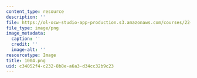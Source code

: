 ```yaml
---
content_type: resource
description: ''
file: https://ol-ocw-studio-app-production.s3.amazonaws.com/courses/22-01-introduction-to-nuclear-engineering-and-ionizing-radiation-fall-2016/c34052f4c2328b8ea6a3d34cc32b9c23_1004.png
file_type: image/png
image_metadata:
  caption: ''
  credit: ''
  image-alt: ''
resourcetype: Image
title: 1004.png
uid: c34052f4-c232-8b8e-a6a3-d34cc32b9c23
---
```

